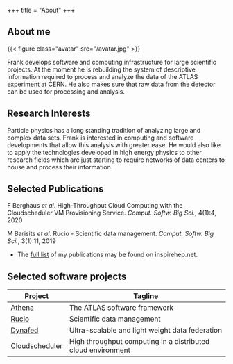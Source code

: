 +++
title = "About"
+++

## About me

{{< figure class="avatar" src="/avatar.jpg" >}}

Frank develops software and computing infrastructure for large scientific
projects. At the moment he is rebuilding the system of descriptive information
required to process and analyze the data of the ATLAS experiment at CERN. He
also makes sure that raw data from the detector can be used for processing and
analysis.

## Research Interests
Particle physics has a long standing tradition of analyzing large and complex
data sets. Frank is interested in computing and software developments that allow
this analysis with greater ease. He would also like to apply the technologies
developed in high energy physics to other research fields which are just
starting to require networks of data centers to house and process their
information.

## Selected Publications
 F Berghaus *et al*. High-Throughput Cloud Computing with the Cloudscheduler VM
   Provisioning Service. *Comput. Softw. Big Sci.*, 4(1):4, 2020

 M Barisits *et al*. Rucio - Scientific data management. *Comput. Softw. Big
   Sci.*, 3(1):11, 2019

* The [full list](https://inspirehep.net/authors/1032860) of my publications may
  be found on inspirehep.net.

## Selected software projects
Project                                                    | Tagline
-----------------------------------------------------------|--------------------
[Athena](https://gitlab.cern.ch/atlas/athena)              | The ATLAS software framework
[Rucio](https://github.com/rucio/rucio)                    | Scientific data management
[Dynafed](https://gitlab.cern.ch/lcgdm/dynafed)            | Ultra-scalable and light weight data federation
[Cloudscheduler](https://github.com/hep-gc/cloudscheduler) | High throughput computing in a distributed cloud environment
